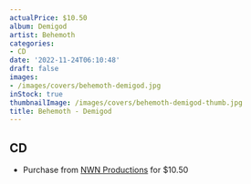 ```yaml
---
actualPrice: $10.50
album: Demigod
artist: Behemoth
categories:
- CD
date: '2022-11-24T06:10:48'
draft: false
images:
- /images/covers/behemoth-demigod.jpg
inStock: true
thumbnailImage: /images/covers/behemoth-demigod-thumb.jpg
title: Behemoth - Demigod
---
```


## CD
* Purchase from [NWN Productions](http://shop.nwnprod.com/index.php?route=product/product&path=93&product_id=19940&sort=pd.name&order=ASC) for $10.50
